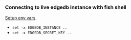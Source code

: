 ### Connecting to live edgedb instance with fish shell

[Setup env vars](https://www.edgedb.com/docs/guides/cloud#deploying-your-application).

- `set -x EDGEDB_INSTANCE ..`
- `set -x EDGEDB_SECRET_KEY ..`
